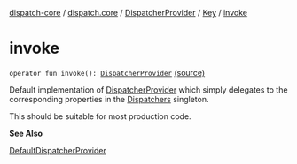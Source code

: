 [dispatch-core](../../../index.md) / [dispatch.core](../../index.md) / [DispatcherProvider](../index.md) / [Key](index.md) / [invoke](./invoke.md)

# invoke

`operator fun invoke(): `[`DispatcherProvider`](../index.md) [(source)](https://github.com/RBusarow/Dispatch/tree/master/dispatch-core/src/main/java/dispatch/core/DispatcherProvider.kt#L95)

Default implementation of [DispatcherProvider](../index.md) which simply delegates to the corresponding
properties in the [Dispatchers](https://kotlin.github.io/kotlinx.coroutines/kotlinx-coroutines-core/kotlinx.coroutines/-dispatchers/index.html) singleton.

This should be suitable for most production code.

**See Also**

[DefaultDispatcherProvider](../../-default-dispatcher-provider/index.md)

